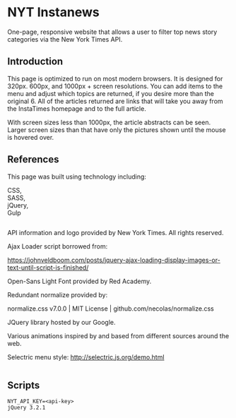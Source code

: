 # NYT Instanews
One-page, responsive website that allows a user to filter top news story categories via the New York Times API.

## Introduction
This page is optimized to run on most modern browsers. It is designed for 320px. 600px, and 1000px + screen resolutions. You can add items to the menu and adjust which topics are returned, if you desire more than the original 6. All of the articles returned are links that will take you away from the InstaTimes homepage and to the full article. 

With screen sizes less than 1000px, the article abstracts can be seen. Larger screen sizes than that have only the pictures shown until the mouse is hovered over. 


## References

This page was built using technology including:

CSS,  
SASS,  
jQuery,  
Gulp


```

```
API information and logo provided by New York Times. All rights reserved. 

Ajax Loader script borrowed from:

https://johnveldboom.com/posts/jquery-ajax-loading-display-images-or-text-until-script-is-finished/

Open-Sans Light Font provided by Red Academy.

Redundant normalize provided by:

normalize.css v7.0.0 | MIT License | github.com/necolas/normalize.css

JQuery library hosted by our Google. 

Various animations inspired by and based from different sources around the web.

Selectric menu style: http://selectric.js.org/demo.html



```

```

##  Scripts

```
NYT_API_KEY=<api-key>
jQuery 3.2.1


```



